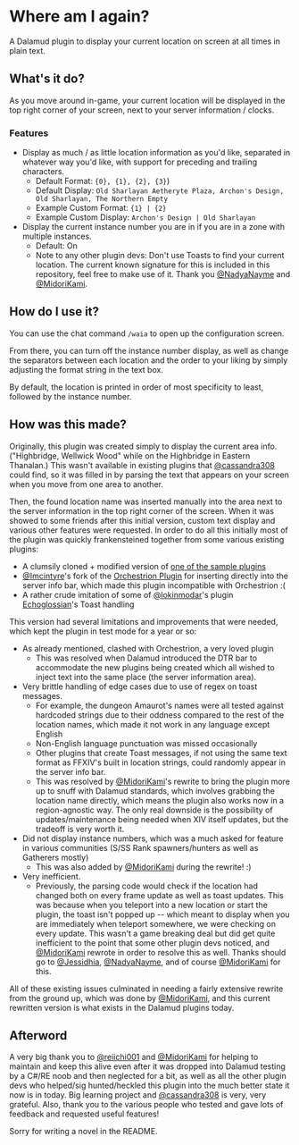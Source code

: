 # Where am I again?

A Dalamud plugin to display your current location on screen at all times in plain text.

## What's it do?

As you move around in-game, your current location will be displayed in the top right corner of your screen, next to your server information / clocks.

### Features

- Display as much / as little location information as you'd like, separated in whatever way you'd like, with support for preceding and trailing characters.
  - Default Format: `{0}, {1}, {2}, {3}`)
  - Default Display: `Old Sharlayan Aetheryte Plaza, Archon's Design, Old Sharlayan, The Northern Empty`
  - Example Custom Format: `{1} | {2}`
  - Example Custom Display: `Archon's Design | Old Sharlayan`
- Display the current instance number you are in if you are in a zone with multiple instances.  
  - Default: On
  - Note to any other plugin devs: Don't use Toasts to find your current location.  The current known signature for this is included in this repository, feel free to make use of it.  Thank you [@NadyaNayme](https://github.com/NadyaNayme) and [@MidoriKami](https://github.com/MidoriKami).

## How do I use it?

You can use the chat command `/waia` to open up the configuration screen.

From there, you can turn off the instance number display, as well as change the separators between each location and the order to your liking by simply adjusting the format string in the text box.

By default, the location is printed in order of most specificity to least, followed by the instance number.

## How was this made?

Originally, this plugin was created simply to display the current area info.  ("Highbridge, Wellwick Wood" while on the Highbridge in Eastern Thanalan.)  This wasn't available in existing plugins that [@cassandra308](https://github.com/cassandra308) could find, so it was filled in by parsing the text that appears on your screen when you move from one area to another.

Then, the found location name was inserted manually into the area next to the server information in the top right corner of the screen.  When it was showed to some friends after this initial version, custom text display and various other features were requested. In order to do all this initially most of the plugin was quickly frankensteined together from some various existing plugins:

- A clumsily cloned + modified version of [one of the sample plugins](https://github.com/goatcorp/SamplePlugin)
- [@Imcintyre](https://github.com/Imcintyre)'s fork of the [Orchestrion Plugin](https://github.com/lmcintyre/OrchestrionPlugin) for inserting directly into the server info bar, which made this plugin incompatible with Orchestrion :(
- A rather crude imitation of some of [@lokinmodar](https://github.com/lokinmodar)'s plugin [Echoglossian](https://github.com/lokinmodar/Echoglossian)'s Toast handling

This version had several limitations and improvements that were needed, which kept the plugin in test mode for a year or so:

- As already mentioned, clashed with Orchestrion, a very loved plugin
  - This was resolved when Dalamud introduced the DTR bar to accommodate the new plugins being created which all wished to inject text into the same place (the server information area).
- Very brittle handling of edge cases due to use of regex on toast messages.
  - For example, the dungeon Amaurot's names were all tested against hardcoded strings due to their oddness compared to the rest of the location names, which made it not work in any language except English
  - Non-English language punctuation was missed occasionally
  - Other plugins that create Toast messages, if not using the same text format as FFXIV's built in location strings, could randomly appear in the server info bar.
  - This was resolved by [@MidoriKami](https://github.com/MidoriKami)'s rewrite to bring the plugin more up to snuff with Dalamud standards, which involves grabbing the location name directly, which means the plugin also works now in a region-agnostic way.  The only real downside is the possibility of updates/maintenance being needed when XIV itself updates, but the tradeoff is very worth it.
- Did not display instance numbers, which was a much asked for feature in various communities (S/SS Rank spawners/hunters as well as Gatherers mostly)
  - This was also added by [@MidoriKami](https://github.com/MidoriKami) during the rewrite! :)
- Very inefficient.
  - Previously, the parsing code would check if the location had changed both on every frame update as well as toast updates.  This was because when you teleport into a new location or start the plugin, the toast isn't popped up -- which meant to display when you are immediately when teleport somewhere, we were checking on every update.  This wasn't a game breaking deal but did get quite inefficient to the point that some other plugin devs noticed, and [@MidoriKami](https://github.com/MidoriKami) rewrote in order to resolve this as well.  Thanks should go to [@Jessidhia](https://github.com/MidoriKami), [@NadyaNayme](https://github.com/NadyaNayme), and of course [@MidoriKami](https://github.com/MidoriKami) for this.

All of these existing issues culminated in needing a fairly extensive rewrite from the ground up, which was done by [@MidoriKami](https://github.com/MidoriKami), and this current rewritten version is what exists in the Dalamud plugins today.

## Afterword

A very big thank you to [@reiichi001](https://github.com/reiichi001) and [@MidoriKami](https://github.com/MidoriKami) for helping to maintain and keep this alive even after it was dropped into Dalamud testing by a C#/RE noob and then neglected for a bit, as well as all the other plugin devs who helped/sig hunted/heckled this plugin into the much better state it now is in today.  Big learning project and [@cassandra308](https://github.com/cassandra308) is very, very grateful.  Also, thank you to the various people who tested and gave lots of feedback and requested useful features!

Sorry for writing a novel in the README.
